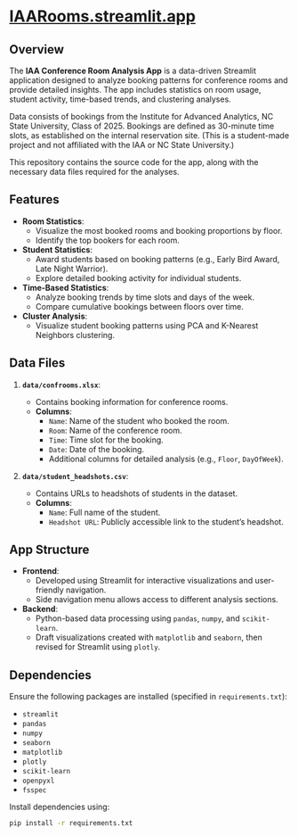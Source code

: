 # [IAARooms.streamlit.app](https://IAARooms.streamlit.app)

## **Overview**
The **IAA Conference Room Analysis App** is a data-driven Streamlit application designed to analyze booking patterns for conference rooms and provide detailed insights. The app includes statistics on room usage, student activity, time-based trends, and clustering analyses.

Data consists of bookings from the Institute for Advanced Analytics, NC State University, Class of 2025. Bookings are defined as 30-minute time slots, as established on the internal reservation site. (This is a student-made project and not affiliated with the IAA or NC State University.)

This repository contains the source code for the app, along with the necessary data files required for the analyses.

## **Features**
- **Room Statistics**:
  - Visualize the most booked rooms and booking proportions by floor.
  - Identify the top bookers for each room.
- **Student Statistics**:
  - Award students based on booking patterns (e.g., Early Bird Award, Late Night Warrior).
  - Explore detailed booking activity for individual students.
- **Time-Based Statistics**:
  - Analyze booking trends by time slots and days of the week.
  - Compare cumulative bookings between floors over time.
- **Cluster Analysis**:
  - Visualize student booking patterns using PCA and K-Nearest Neighbors clustering.

## **Data Files**
1. **`data/confrooms.xlsx`**:
   - Contains booking information for conference rooms.
   - **Columns**:
     - `Name`: Name of the student who booked the room.
     - `Room`: Name of the conference room.
     - `Time`: Time slot for the booking.
     - `Date`: Date of the booking.
     - Additional columns for detailed analysis (e.g., `Floor`, `DayOfWeek`).

2. **`data/student_headshots.csv`**:
   - Contains URLs to headshots of students in the dataset.
   - **Columns**:
     - `Name`: Full name of the student.
     - `Headshot URL`: Publicly accessible link to the student’s headshot.

## **App Structure**
- **Frontend**:
  - Developed using Streamlit for interactive visualizations and user-friendly navigation.
  - Side navigation menu allows access to different analysis sections.
- **Backend**:
  - Python-based data processing using `pandas`, `numpy`, and `scikit-learn`.
  - Draft visualizations created with `matplotlib` and `seaborn`, then revised for Streamlit using `plotly`.

## **Dependencies**
Ensure the following packages are installed (specified in `requirements.txt`):
- `streamlit`
- `pandas`
- `numpy`
- `seaborn`
- `matplotlib`
- `plotly`
- `scikit-learn`
- `openpyxl`
- `fsspec`

Install dependencies using:
```bash
pip install -r requirements.txt
